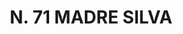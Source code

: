---
title: "N. 71 MADRE SILVA"
plant-name: "N. 71"
plant-number: "071"
plant-xml: "/assets/xml/plant071.xml"
plant-img1: "/assets/img/plant071_verso.jpg"
plant-img2: "/assets/img/plant071.jpg"
plant-title: "N. 71 MADRE SILVA"
plant-taxon-link: "http://www.worldfloraonline.org/taxon/wfo-0000359853"
plant-taxon-content: ""
layout: single-xml
---